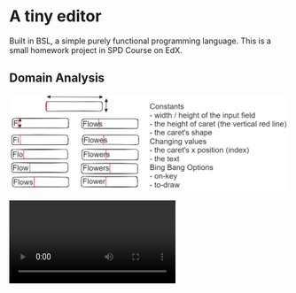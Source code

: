 # A tiny editor
Built in BSL, a simple purely functional programming language.
This is a small homework project in SPD Course on EdX.

## Domain Analysis
![screenshot](Design/excalidraw.plan.png)


![video](Design/out.mp4)